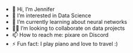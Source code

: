 - 👋 Hi, I’m Jennifer
- 👀 I’m interested in Data Science
- 🌱 I’m currently learning about neural networks
- 💪🏻 I’m looking to collaborate on data projects
- 📫 How to reach me: pixare on Discord
- ⚡ Fun fact: I play piano and love to travel :) 

<!---
pixare7/pixare7 is a ✨ special ✨ repository because its `README.md` (this file) appears on your GitHub profile.
You can click the Preview link to take a look at your changes.
--->
